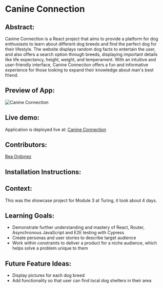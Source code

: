 # Canine Connection

## Abstract:
[//]: <>
Canine Connection is a React project that aims to provide a platform for dog enthusiasts to learn about different dog breeds and find the perfect dog for their lifestyle. The website displays random dog facts to entertain the user, and also offers a search option through breeds, displaying important details like life expectancy, height, weight, and temperament. With an intuitive and user-friendly interface, Canine Connection offers a fun and informative experience for those looking to expand their knowledge about man's best friend.

## Preview of App:
[//]: <>
![Canine Connection](https://media.giphy.com/media/v1.Y2lkPTc5MGI3NjExYTUzOGEwNjI0Y2M1MDRjZmFmMTcyNWE2OWQxYWNmNzhkZDU3YzExMSZlcD12MV9pbnRlcm5hbF9naWZzX2dpZklkJmN0PWc/U1ZM76W45LOC8LlAPk/giphy.gif)

## Live demo:
Application is deployed live at: [Canine Connection](https://showcase-canine-connections.vercel.app/)

## Contributors:
[//]: <>
[Bea Ordonez](https://github.com/bea-ordonez)

## Installation Instructions:
[//]: <>

## Context:
[//]: <>
This was the showcase project for Module 3 at Turing, it took about 4 days.

## Learning Goals:
[//]: <>
- Demonstrate further understanding and mastery of React, Router, Asynchronous JavaScript and E2E testing with Cypress
- Create personas and user stories to describe target audience
- Work within constraints to deliver a product for a niche audience, which helps solve a problem unique to them

## Future Feature Ideas:
[//]: <>
- Display pictures for each dog breed
- Add functionality so that user can find local dog shelters in their area
